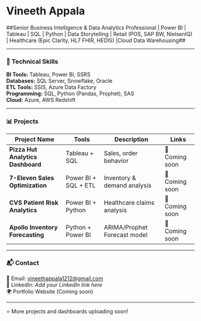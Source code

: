 # Vineeth Appala  
##Senior Business Intelligence & Data Analytics Professional | Power BI | Tableau | SQL | Python | Data Storytelling | Retail (POS, SAP BW, NielsenIQ) | Healthcare (Epic Clarity, HL7 FHIR, HEDIS) |Cloud Data Warehousing##

---

### 🔧 Technical Skills
**BI Tools:** Tableau, Power BI, SSRS  
**Databases:** SQL Server, Snowflake, Oracle  
**ETL Tools:** SSIS, Azure Data Factory  
**Programming:** SQL, Python (Pandas, Prophet), SAS  
**Cloud:** Azure, AWS Redshift  

---

### 📊 Projects
| Project Name | Tools | Description | Links |
|---------------|--------|-------------|--------|
| **Pizza Hut Analytics Dashboard** | Tableau + SQL | Sales, order behavior | 🔗 Coming soon |
| **7-Eleven Sales Optimization** | Power BI + SQL + ETL | Inventory & demand analysis | 🔗 Coming soon |
| **CVS Patient Risk Analytics** | Power BI + Python | Healthcare claims analysis | 🔗 Coming soon |
| **Apollo Inventory Forecasting** | Python + Power BI | ARIMA/Prophet Forecast model | 🔗 Coming soon |

---

### 📬 Contact
📧 Email: vineethappala1212@gmail.com  
🔗 LinkedIn: *Add your LinkedIn link here*  
🌍 Portfolio Website (Coming soon)

---
⭐ More projects and dashboards uploading soon!
